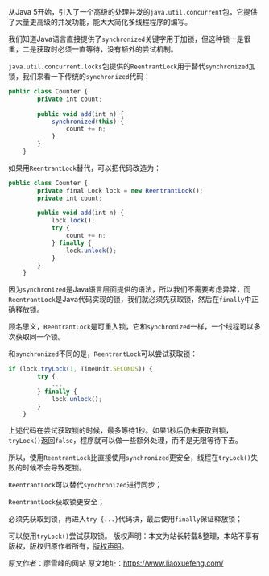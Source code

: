 


从Java 5开始，引入了一个高级的处理并发的`java.util.concurrent`包，它提供了大量更高级的并发功能，能大大简化多线程程序的编写。

我们知道Java语言直接提供了`synchronized`关键字用于加锁，但这种锁一是很重，二是获取时必须一直等待，没有额外的尝试机制。

`java.util.concurrent.locks`包提供的`ReentrantLock`用于替代`synchronized`加锁，我们来看一下传统的`synchronized`代码：

```js 
public class Counter {
        private int count;
    
        public void add(int n) {
            synchronized(this) {
                count += n;
            }
        }
    }
```

如果用`ReentrantLock`替代，可以把代码改造为：


```js 
public class Counter {
        private final Lock lock = new ReentrantLock();
        private int count;
    
        public void add(int n) {
            lock.lock();
            try {
                count += n;
            } finally {
                lock.unlock();
            }
        }
    }
```

因为`synchronized`是Java语言层面提供的语法，所以我们不需要考虑异常，而`ReentrantLock`是Java代码实现的锁，我们就必须先获取锁，然后在`finally`中正确释放锁。

顾名思义，`ReentrantLock`是可重入锁，它和`synchronized`一样，一个线程可以多次获取同一个锁。

和`synchronized`不同的是，`ReentrantLock`可以尝试获取锁：

```js 
if (lock.tryLock(1, TimeUnit.SECONDS)) {
        try {
            ...
        } finally {
            lock.unlock();
        }
    }
```

上述代码在尝试获取锁的时候，最多等待1秒。如果1秒后仍未获取到锁，`tryLock()`返回`false`，程序就可以做一些额外处理，而不是无限等待下去。

所以，使用`ReentrantLock`比直接使用`synchronized`更安全，线程在`tryLock()`失败的时候不会导致死锁。

`ReentrantLock`可以替代`synchronized`进行同步；

`ReentrantLock`获取锁更安全；

必须先获取到锁，再进入`try {...}`代码块，最后使用`finally`保证释放锁；

可以使用`tryLock()`尝试获取锁。
版权声明：本文为站长转载&整理，本站不享有版权，版权归原作者所有，[版权声明](https://gitee.com/hezhiyuan007/java-notes/raw/master/disclaimer.md)。




原文作者：廖雪峰的网站 原文地址：https://www.liaoxuefeng.com/